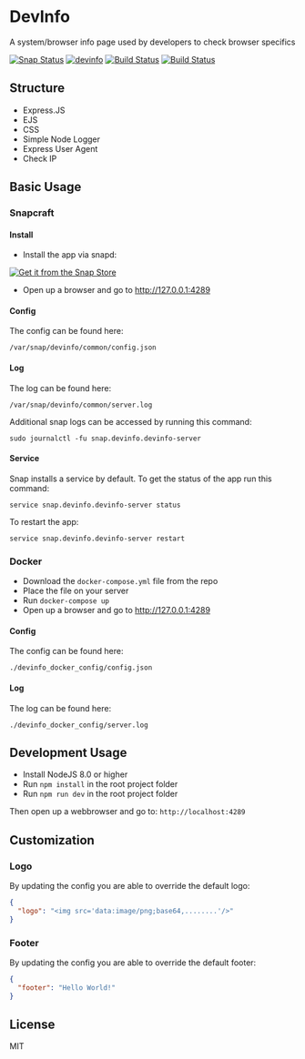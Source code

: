 # DevInfo

A system/browser info page used by developers to check browser specifics

[![Snap Status](https://build.snapcraft.io/badge/glenndehaan/devinfo.svg)](https://build.snapcraft.io/user/glenndehaan/devinfo) [![devinfo](https://snapcraft.io//devinfo/badge.svg)](https://snapcraft.io/devinfo) [![Build Status](https://img.shields.io/docker/cloud/build/glenndehaan/devinfo.svg)](https://hub.docker.com/r/glenndehaan/devinfo) [![Build Status](https://img.shields.io/docker/cloud/automated/glenndehaan/devinfo.svg)](https://hub.docker.com/r/glenndehaan/devinfo)

## Structure
* Express.JS
* EJS
* CSS
* Simple Node Logger
* Express User Agent
* Check IP

## Basic Usage
### Snapcraft
#### Install
- Install the app via snapd:

[![Get it from the Snap Store](https://snapcraft.io/static/images/badges/en/snap-store-white.svg)](https://snapcraft.io/devinfo)

- Open up a browser and go to http://127.0.0.1:4289

#### Config
The config can be found here:
```
/var/snap/devinfo/common/config.json
```

#### Log
The log can be found here:
```
/var/snap/devinfo/common/server.log
```

Additional snap logs can be accessed by running this command:
```
sudo journalctl -fu snap.devinfo.devinfo-server
```

#### Service
Snap installs a service by default. To get the status of the app run this command:
```
service snap.devinfo.devinfo-server status
```

To restart the app:
```
service snap.devinfo.devinfo-server restart
```

### Docker
- Download the `docker-compose.yml` file from the repo
- Place the file on your server
- Run `docker-compose up`
- Open up a browser and go to http://127.0.0.1:4289

#### Config
The config can be found here:
```
./devinfo_docker_config/config.json
```

#### Log
The log can be found here:
```
./devinfo_docker_config/server.log
```

## Development Usage
- Install NodeJS 8.0 or higher
- Run `npm install` in the root project folder
- Run `npm run dev` in the root project folder

Then open up a webbrowser and go to: `http://localhost:4289`

## Customization
### Logo
By updating the config you are able to override the default logo:
```json
{
  "logo": "<img src='data:image/png;base64,........'/>"
}
```

### Footer
By updating the config you are able to override the default footer:
```json
{
  "footer": "Hello World!"
}
```

## License

MIT
